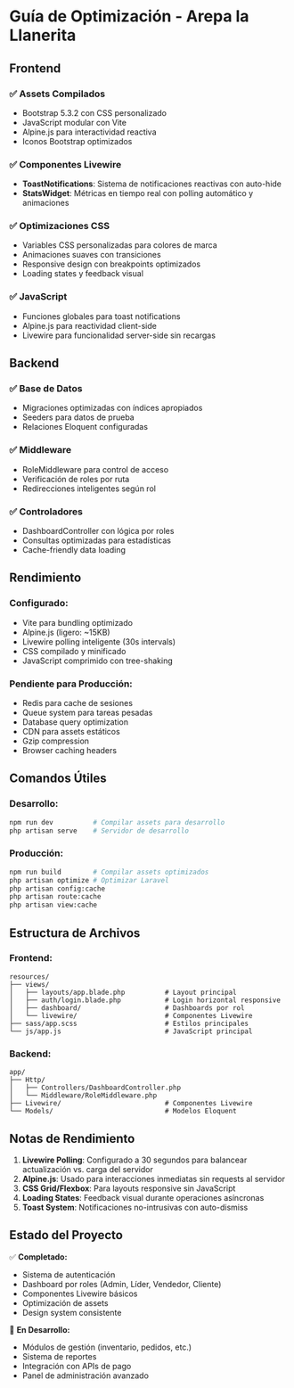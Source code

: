 # Guía de Optimización - Arepa la Llanerita

## Frontend

### ✅ Assets Compilados
- Bootstrap 5.3.2 con CSS personalizado
- JavaScript modular con Vite
- Alpine.js para interactividad reactiva
- Iconos Bootstrap optimizados

### ✅ Componentes Livewire
- **ToastNotifications**: Sistema de notificaciones reactivas con auto-hide
- **StatsWidget**: Métricas en tiempo real con polling automático y animaciones

### ✅ Optimizaciones CSS
- Variables CSS personalizadas para colores de marca
- Animaciones suaves con transiciones
- Responsive design con breakpoints optimizados
- Loading states y feedback visual

### ✅ JavaScript
- Funciones globales para toast notifications
- Alpine.js para reactividad client-side
- Livewire para funcionalidad server-side sin recargas

## Backend

### ✅ Base de Datos
- Migraciones optimizadas con índices apropiados
- Seeders para datos de prueba
- Relaciones Eloquent configuradas

### ✅ Middleware
- RoleMiddleware para control de acceso
- Verificación de roles por ruta
- Redirecciones inteligentes según rol

### ✅ Controladores
- DashboardController con lógica por roles
- Consultas optimizadas para estadísticas
- Cache-friendly data loading

## Rendimiento

### Configurado:
- Vite para bundling optimizado
- Alpine.js (ligero: ~15KB)
- Livewire polling inteligente (30s intervals)
- CSS compilado y minificado
- JavaScript comprimido con tree-shaking

### Pendiente para Producción:
- Redis para cache de sesiones
- Queue system para tareas pesadas
- Database query optimization
- CDN para assets estáticos
- Gzip compression
- Browser caching headers

## Comandos Útiles

### Desarrollo:
```bash
npm run dev          # Compilar assets para desarrollo
php artisan serve    # Servidor de desarrollo
```

### Producción:
```bash
npm run build        # Compilar assets optimizados
php artisan optimize # Optimizar Laravel
php artisan config:cache
php artisan route:cache
php artisan view:cache
```

## Estructura de Archivos

### Frontend:
```
resources/
├── views/
│   ├── layouts/app.blade.php          # Layout principal
│   ├── auth/login.blade.php           # Login horizontal responsive
│   ├── dashboard/                     # Dashboards por rol
│   └── livewire/                      # Componentes Livewire
├── sass/app.scss                      # Estilos principales
└── js/app.js                          # JavaScript principal
```

### Backend:
```
app/
├── Http/
│   ├── Controllers/DashboardController.php
│   └── Middleware/RoleMiddleware.php
├── Livewire/                          # Componentes Livewire
└── Models/                            # Modelos Eloquent
```

## Notas de Rendimiento

1. **Livewire Polling**: Configurado a 30 segundos para balancear actualización vs. carga del servidor
2. **Alpine.js**: Usado para interacciones inmediatas sin requests al servidor
3. **CSS Grid/Flexbox**: Para layouts responsive sin JavaScript
4. **Loading States**: Feedback visual durante operaciones asíncronas
5. **Toast System**: Notificaciones no-intrusivas con auto-dismiss

## Estado del Proyecto

✅ **Completado:**
- Sistema de autenticación
- Dashboard por roles (Admin, Líder, Vendedor, Cliente)
- Componentes Livewire básicos
- Optimización de assets
- Design system consistente

🔄 **En Desarrollo:**
- Módulos de gestión (inventario, pedidos, etc.)
- Sistema de reportes
- Integración con APIs de pago
- Panel de administración avanzado